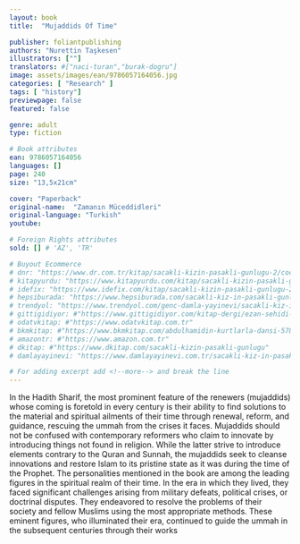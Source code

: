 ```yaml
---
layout: book
title:  "Mujaddids Of Time"

publisher: foliantpublishing
authors: "Nurettin Taşkesen"
illustrators: [""]
translators: #["naci-turan","burak-dogru"]
image: assets/images/ean/9786057164056.jpg
categories: [ "Research" ]
tags: [ "history"]
previewpage: false
featured: false

genre: adult
type: fiction

# Book attributes
ean: 9786057164056
languages: []
page: 240
size: "13,5x21cm"

cover: "Paperback"
original-name:  "Zamanın Müceddidleri"
original-language: "Turkish"
youtube:

# Foreign Rights attributes
sold: [] # 'AZ', 'TR'

# Buyout Ecommerce
# dnr: "https://www.dr.com.tr/kitap/sacakli-kizin-pasakli-gunlugu-2/cocuk-ve-genclik/genclik-10-yas/roman-oyku/urunno=0001893059001"
# kitapyurdu: "https://www.kitapyurdu.com/kitap/sacakli-kizin-pasakli-gunlugu-2-/560122.html&filter_name=Sa%C3%A7akl%C4%B1+K%C4%B1z%27%C4%B1n+Pasakl%C4%B1+G%C3%BCnl%C3%BC%C4%9F%C3%BC+2"
# idefix: "https://www.idefix.com/kitap/sacakli-kizin-pasakli-gunlugu-2/cocuk-ve-genclik/genclik-10-yas/roman-oyku/urunno=0001893059001"
# hepsiburada: "https://www.hepsiburada.com/sacakli-kiz-in-pasakli-gunlugu-2-damla-yayinevi-p-HBV000012ER86"
# trendyol: "https://www.trendyol.com/genc-damla-yayinevi/sacakli-kiz-in-pasakli-gunlugu-2-p-54825777"
# gittigidiyor: #"https://www.gittigidiyor.com/kitap-dergi/ezan-sehidi-adnan-menderes_pdp_732728793"
# odatvkitap: #"https://www.odatvkitap.com.tr"
# bkmkitap: #"https://www.bkmkitap.com/abdulhamidin-kurtlarla-dansi-578226"
# amazontr: #"https://www.amazon.com.tr"
# dkitap: #"https://www.dkitap.com/sacakli-kizin-pasakli-gunlugu"
# damlayayinevi: "https://www.damlayayinevi.com.tr/sacakli-kiz-in-pasakli-gunlugu-2-bu-iste-bi-terslik-var"

# For adding excerpt add <!--more--> and break the line
---
```

In the Hadith Sharif, the most prominent feature
of the renewers (mujaddids) whose coming is foretold in every century is their ability to find solutions
to the material and spiritual ailments of their time
through renewal, reform, and guidance, rescuing
the ummah from the crises it faces. Mujaddids
should not be confused with contemporary reformers who claim to innovate by introducing things not
found in religion. While the latter strive to introduce
elements contrary to the Quran and Sunnah, the
mujaddids seek to cleanse innovations and restore
Islam to its pristine state as it was during the time
of the Prophet. The personalities mentioned in the
book are among the leading figures in the spiritual
realm of their time. In the era in which they lived,
they faced significant challenges arising from military defeats, political crises, or doctrinal disputes.
They endeavored to resolve the problems of their
society and fellow Muslims using the most appropriate methods. These eminent figures, who illuminated their era, continued to guide the ummah in
the subsequent centuries through their works
<!--more--> 

